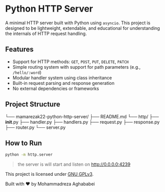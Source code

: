 # Python HTTP Server

A minimal HTTP server built with Python using `asyncio`. This project is designed to be lightweight, extendable, and educational for understanding the internals of HTTP request handling.

## Features

- Support for HTTP methods: `GET`, `POST`, `PUT`, `DELETE`, `PATCH`
- Simple routing system with support for path parameters (e.g., `/hello/:word`)
- Modular handler system using class inheritance
- Built-in request parsing and response generation
- No external dependencies or frameworks

## Project Structure
└── mamarezak22-python-http-server/
    ├── README.md
    └── http/
        ├── __init__.py
        ├── handler.py
        ├── handlers.py
        ├── request.py
        ├── response.py
        ├── router.py
        └── server.py


## How to Run

```bash
python -m http.server
```

> the server is will start and listen on http://0.0.0.0:4239

This project is licensed under [GNU GPLv3](LICENSE).

Built with ❤️ by Mohammadreza Aghababei


